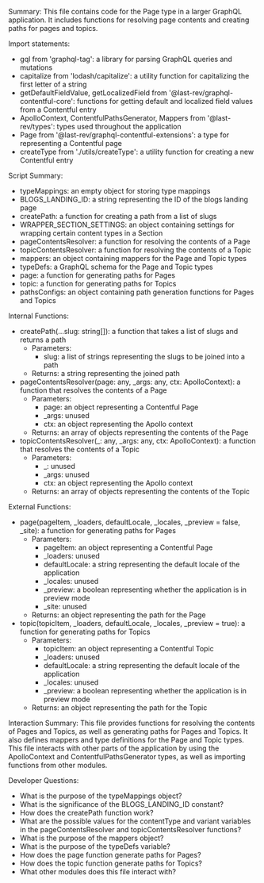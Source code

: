 Summary:
This file contains code for the Page type in a larger GraphQL application. It includes functions for resolving page contents and creating paths for pages and topics.

Import statements:
- gql from 'graphql-tag': a library for parsing GraphQL queries and mutations
- capitalize from 'lodash/capitalize': a utility function for capitalizing the first letter of a string
- getDefaultFieldValue, getLocalizedField from '@last-rev/graphql-contentful-core': functions for getting default and localized field values from a Contentful entry
- ApolloContext, ContentfulPathsGenerator, Mappers from '@last-rev/types': types used throughout the application
- Page from '@last-rev/graphql-contentful-extensions': a type for representing a Contentful page
- createType from './utils/createType': a utility function for creating a new Contentful entry

Script Summary:
- typeMappings: an empty object for storing type mappings
- BLOGS_LANDING_ID: a string representing the ID of the blogs landing page
- createPath: a function for creating a path from a list of slugs
- WRAPPER_SECTION_SETTINGS: an object containing settings for wrapping certain content types in a Section
- pageContentsResolver: a function for resolving the contents of a Page
- topicContentsResolver: a function for resolving the contents of a Topic
- mappers: an object containing mappers for the Page and Topic types
- typeDefs: a GraphQL schema for the Page and Topic types
- page: a function for generating paths for Pages
- topic: a function for generating paths for Topics
- pathsConfigs: an object containing path generation functions for Pages and Topics

Internal Functions:
- createPath(...slug: string[]): a function that takes a list of slugs and returns a path
  - Parameters:
    - slug: a list of strings representing the slugs to be joined into a path
  - Returns: a string representing the joined path
- pageContentsResolver(page: any, _args: any, ctx: ApolloContext): a function that resolves the contents of a Page
  - Parameters:
    - page: an object representing a Contentful Page
    - _args: unused
    - ctx: an object representing the Apollo context
  - Returns: an array of objects representing the contents of the Page
- topicContentsResolver(_: any, _args: any, ctx: ApolloContext): a function that resolves the contents of a Topic
  - Parameters:
    - _: unused
    - _args: unused
    - ctx: an object representing the Apollo context
  - Returns: an array of objects representing the contents of the Topic

External Functions:
- page(pageItem, _loaders, defaultLocale, _locales, _preview = false, _site): a function for generating paths for Pages
  - Parameters:
    - pageItem: an object representing a Contentful Page
    - _loaders: unused
    - defaultLocale: a string representing the default locale of the application
    - _locales: unused
    - _preview: a boolean representing whether the application is in preview mode
    - _site: unused
  - Returns: an object representing the path for the Page
- topic(topicItem, _loaders, defaultLocale, _locales, _preview = true): a function for generating paths for Topics
  - Parameters:
    - topicItem: an object representing a Contentful Topic
    - _loaders: unused
    - defaultLocale: a string representing the default locale of the application
    - _locales: unused
    - _preview: a boolean representing whether the application is in preview mode
  - Returns: an object representing the path for the Topic

Interaction Summary:
This file provides functions for resolving the contents of Pages and Topics, as well as generating paths for Pages and Topics. It also defines mappers and type definitions for the Page and Topic types. This file interacts with other parts of the application by using the ApolloContext and ContentfulPathsGenerator types, as well as importing functions from other modules.

Developer Questions:
- What is the purpose of the typeMappings object?
- What is the significance of the BLOGS_LANDING_ID constant?
- How does the createPath function work?
- What are the possible values for the contentType and variant variables in the pageContentsResolver and topicContentsResolver functions?
- What is the purpose of the mappers object?
- What is the purpose of the typeDefs variable?
- How does the page function generate paths for Pages?
- How does the topic function generate paths for Topics?
- What other modules does this file interact with?